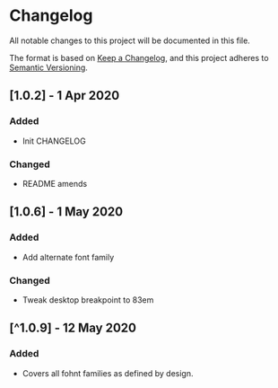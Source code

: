 # Changelog

All notable changes to this project will be documented in this file.

The format is based on [Keep a Changelog](https://keepachangelog.com/en/1.0.0/),
and this project adheres to [Semantic Versioning](https://semver.org/spec/v2.0.0.html).

## [1.0.2] - 1 Apr 2020

### Added

- Init CHANGELOG

### Changed

- README amends

## [1.0.6] - 1 May 2020

### Added

- Add alternate font family

### Changed

- Tweak desktop breakpoint to 83em

## [^1.0.9] - 12 May 2020

### Added

- Covers all fohnt families as defined by design.
